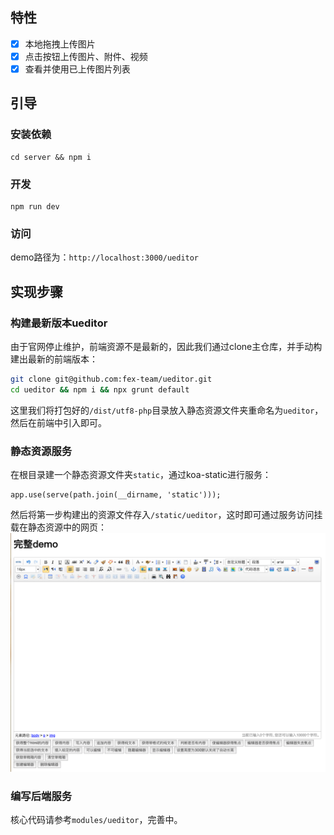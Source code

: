 ## 特性
- [x] 本地拖拽上传图片
- [x] 点击按钮上传图片、附件、视频
- [x] 查看并使用已上传图片列表

## 引导
### 安装依赖
```
cd server && npm i
```

### 开发
```
npm run dev
```

### 访问

demo路径为：`http://localhost:3000/ueditor`

## 实现步骤
### 构建最新版本ueditor
由于官网停止维护，前端资源不是最新的，因此我们通过clone主仓库，并手动构建出最新的前端版本：
```sh
git clone git@github.com:fex-team/ueditor.git
cd ueditor && npm i && npx grunt default
```

这里我们将打包好的`/dist/utf8-php`目录放入静态资源文件夹重命名为`ueditor`，然后在前端中引入即可。

### 静态资源服务
在根目录建一个静态资源文件夹`static`，通过koa-static进行服务：
```
app.use(serve(path.join(__dirname, 'static')));
```

然后将第一步构建出的资源文件存入`/static/ueditor`，这时即可通过服务访问挂载在静态资源中的网页：![](./assets/ui.png)

### 编写后端服务
核心代码请参考`modules/ueditor`，完善中。
